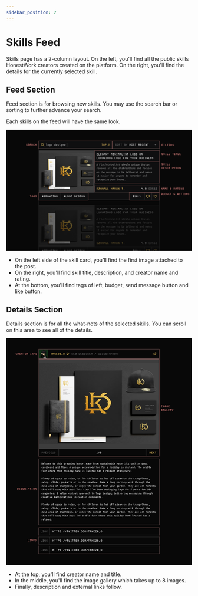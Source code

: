 ```yaml
---
sidebar_position: 2
---
```


# Skills Feed
Skills page has a 2-column layout. On the left, you'll find all the public skills HonestWork creators created on the
platform. On the right, you'll find the details for the currently selected skill.

## Feed Section
Feed section is for browsing new skills. You may use the search bar or sorting to further advance your search. 

Each skills on the feed will have the same look. 

![Feed Section](./images/skills-feed.png)

- On the left side of the skill card, you'll find the first image attached to the post.
- On the right, you'll find skill title, description, and creator name and rating.
- At the bottom, you'll find tags of left, budget, send message button and like button.

## Details Section
Details section is for all the what-nots of the selected skills. You can scroll on this area to see all of the details.

![Details Section](./images/skills-details.png)

- At the top, you'll find creator name and title.
- In the middle, you'll find the image gallery which takes up to 8 images.
- Finally, description and external links follow.

